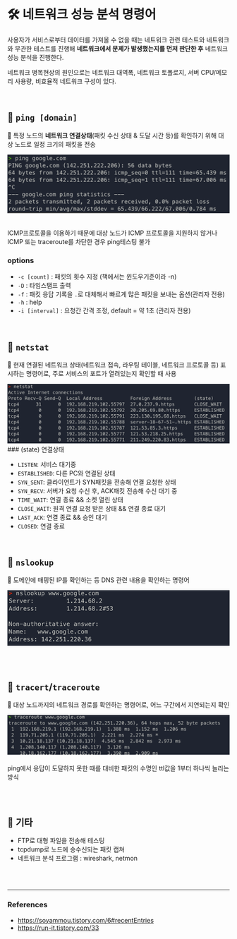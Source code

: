 # 🛠 네트워크 성능 분석 명령어
사용자가 서비스로부터 데이터를 가져올 수 없을 때는 네트워크 관련 테스트와 네트워크와 무관한 테스트를 진행해 **네트워크에서 문제가 발생했는지를 먼저 판단한 후** 네트워크 성능 분석을 진행한다.

네트워크 병목현상의 원인으로는 네트워크 대역폭, 네트워크 토폴로지, 서버 CPU/메모리 사용량, 비효율적 네트워크 구성이 있다.

<br/>

##  🔩 `ping [domain]`
📍 특정 노드의 **네트워크 연결상태**(패킷 수신 상태 & 도달 시간 등)를 확인하기 위해 대상 노드로 일정 크기의 패킷을 전송

<img src="images/cmd_ping.png" width="550">
<br/><br/>

ICMP프로토콜을 이용하기 때문에 대상 노드가 ICMP 프로토콜을 지원하지 않거나 ICMP 또는 traceroute를 차단한 경우 ping테스팅 불가

### options
- `-c [count]` : 패킷의 횟수 지정 (책에서는 윈도우기준이라 -n)
- `-D` : 타임스탬프 출력
- `-f` : 패킷 응답 기록을 `.`로 대체해서 빠르게 많은 패킷을 보내는 옵션(관리자 전용)
- `-h` : help
- `-i [interval]` : 요청간 간격 조정, default = 약 1초 (관리자 전용)

<br/>

## 🔩 `netstat`
📍 현재 연결된 네트워크 상태(네트워크 접속, 라우팅 테이블, 네트워크 프로토콜 등) 표시하는 명령어로, 주로 서비스의 포트가 열려있는지 확인할 때 사용

<img src="images/cmd_netstat.png" width="550">
### (state) 연결상태

- `LISTEN`: 서비스 대기중
- `ESTABLISHED`: 다른 PC와 연결된 상태
- `SYN_SENT`: 클라이언트가 SYN패킷을 전송해 연결 요청한 상태
- `SYN_RECV`: 서버가 요청 수신 후, ACK패킷 전송해 수신 대기 중
- `TIME_WAIT`: 연결 종료 && 소켓 열린 상태
- `CLOSE_WAIT`: 원격 연결 요청 받은 상태 && 연결 종료 대기
- `LAST_ACK`: 연결 종료 && 승인 대기
- `CLOSED`: 연결 종료

<br/>

## 🔩 `nslookup`
📍 도메인에 매핑된 IP를 확인하는 등 DNS 관련 내용을 확인하는 명령어

<img src="images/cmd_nslookup.png" width="550">

<br/><br/>

## 🔩 `tracert`/`traceroute`
📍 대상 노드까지의 네트워크 경로를 확인하는 명령어로, 어느 구간에서 지연되는지 확인

<img src="images/cmd_tracert.png" width="550">
<br/><br/>
ping에서 응답이 도달하지 못한 때를 대비한 패킷의 수명인 ttl값을 1부터 하나씩 늘리는 방식

<br/><br/>

## 🔩 기타
- FTP로 대형 파일을 전송해 테스팅
- tcpdump로 노드에 송수신되는 패킷 캡쳐
- 네트워크 분석 프로그램 : wireshark, netmon


<br/><br/>

-------------------------------------------------


### References
- https://soyammou.tistory.com/6#recentEntries
- https://run-it.tistory.com/33